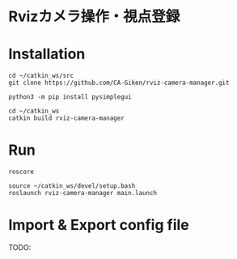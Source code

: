 # Rvizカメラ操作・視点登録

# Installation 
```
cd ~/catkin_ws/src
git clone https://github.com/CA-Giken/rviz-camera-manager.git

python3 -m pip install pysimplegui

cd ~/catkin_ws
catkin build rviz-camera-manager
```

# Run
```
roscore
```

```
source ~/catkin_ws/devel/setup.bash
roslaunch rviz-camera-manager main.launch
```

# Import & Export config file
TODO: 